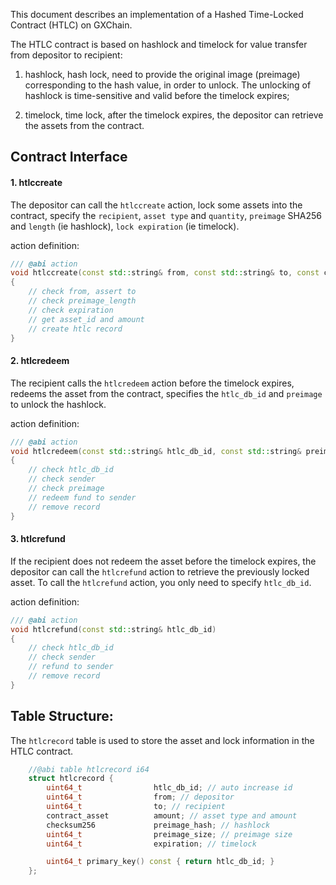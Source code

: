 This document describes an implementation of a Hashed Time-Locked Contract (HTLC) on GXChain.

The HTLC contract is based on hashlock and timelock for value transfer from depositor to recipient:

1) hashlock, hash lock, need to provide the original image (preimage) corresponding to the hash value, in order to unlock. The unlocking of hashlock is time-sensitive and valid before the timelock expires;

2) timelock, time lock, after the timelock expires, the depositor can retrieve the assets from the contract.

## Contract Interface

#### 1. htlccreate

The depositor can call the `htlccreate` action, lock some assets into the contract, specify the `recipient`, `asset type` and `quantity`, `preimage` SHA256 and `length` (ie hashlock), `lock expiration` (ie timelock).

action definition:

``` c++
/// @abi action
void htlccreate(const std::string& from, const std::string& to, const checksum256& preimage_hash, uint64_t preimage_length, uint64_t expiration)
{
    // check from, assert to
    // check preimage_length
    // check expiration
    // get asset_id and amount
    // create htlc record
}
```

#### 2. htlcredeem

The recipient calls the `htlcredeem` action before the timelock expires, redeems the asset from the contract, specifies the `htlc_db_id` and `preimage` to unlock the hashlock.

action definition:

```c++
/// @abi action
void htlcredeem(const std::string& htlc_db_id, const std::string& preimage)
{
    // check htlc_db_id
    // check sender
    // check preimage
    // redeem fund to sender
    // remove record
}
```

#### 3. htlcrefund

If the recipient does not redeem the asset before the timelock expires, the depositor can call the `htlcrefund` action to retrieve the previously locked asset. To call the `htlcrefund` action, you only need to specify `htlc_db_id`.

action definition:

```c++
/// @abi action
void htlcrefund(const std::string& htlc_db_id)
{
    // check htlc_db_id
    // check sender
    // refund to sender
    // remove record
}
```

## Table Structure:

The `htlcrecord` table is used to store the asset and lock information in the HTLC contract.

```c++
    //@abi table htlcrecord i64
    struct htlcrecord {
        uint64_t                htlc_db_id; // auto increase id
        uint64_t                from; // depositor
        uint64_t                to; // recipient
        contract_asset          amount; // asset type and amount
        checksum256             preimage_hash; // hashlock
        uint64_t                preimage_size; // preimage size
        uint64_t                expiration; // timelock

        uint64_t primary_key() const { return htlc_db_id; }
    };

```



